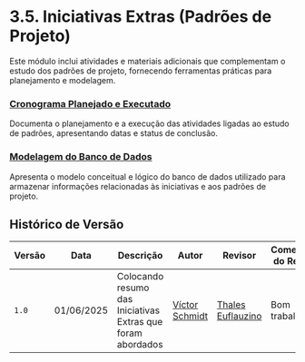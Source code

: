 # 3.5. Iniciativas Extras (Padrões de Projeto)

Este módulo inclui atividades e materiais adicionais que complementam o estudo dos padrões de projeto, fornecendo ferramentas práticas para planejamento e modelagem.

### [Cronograma Planejado e Executado](./PadroesDeProjeto/iniciativasExtras/cronograma/cronograma.md)
Documenta o planejamento e a execução das atividades ligadas ao estudo de padrões, apresentando datas e status de conclusão.

### [Modelagem do Banco de Dados](./PadroesDeProjeto/iniciativasExtras/modelagem_banco/modelagem.md)
Apresenta o modelo conceitual e lógico do banco de dados utilizado para armazenar informações relacionadas às iniciativas e aos padrões de projeto.

## Histórico de Versão

| Versão | Data | Descrição | Autor | Revisor | Comentário do Revisor |
| -- | -- | -- | -- | -- | -- |
| `1.0`  | 01/06/2025 | Colocando resumo das Iniciativas Extras que foram abordados | [Víctor Schmidt](https://github.com/moonshinerd)    |[Thales Euflauzino](https://github.com/thaleseuflauzino)  | Bom trabalho! |
